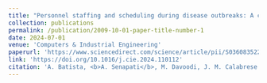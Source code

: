 ```yaml
---
title: "Personnel staffing and scheduling during disease outbreaks: A contact network-based analysis"
collection: publications
permalink: /publication/2009-10-01-paper-title-number-1
date: 2024-07-01
venue: 'Computers & Industrial Engineering'
paperurl: 'https://www.sciencedirect.com/science/article/pii/S036083522400233X/pdfft?md5=96be9cc1aef446fd81bbe973f0987adf&pid=1-s2.0-S036083522400233X-main.pdf'
link: 'https://doi.org/10.1016/j.cie.2024.110112'
citation: 'A. Batista, <b>A. Senapati</b>, M. Davoodi, J. M. Calabrese. (2024). &quot;Personnel staffing and scheduling during disease outbreaks: A contact network-based analysis.&quot; <i>Computers & Industrial Engineering</i>, <b>193</b>: 110112. doi:10.1016/j.cie.2024.110112.'
---
```

